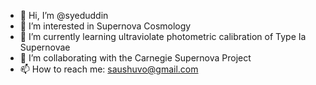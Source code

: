 - 👋 Hi, I’m @syeduddin
- 👀 I’m interested in Supernova Cosmology
- 🌱 I’m currently learning ultraviolate photometric calibration of Type Ia Supernovae
- 💞️ I’m collaborating with the Carnegie Supernova Project
- 📫 How to reach me: saushuvo@gmail.com

<!---
syeduddin/syeduddin is a ✨ special ✨ repository because its `README.md` (this file) appears on your GitHub profile.
You can click the Preview link to take a look at your changes.
--->
